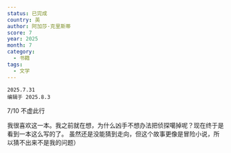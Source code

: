 ```yaml
---
status: 已完成
country: 英
author: 阿加莎·克里斯蒂
score: 7
year: 2025
month: 7
category:
  - 书籍
tags:
  - 文学
---
```

	2025.7.31
	编辑于 2025.8.3

7/10 不虚此行

我很喜欢这一本。我之前就在想，为什么凶手不想办法把侦探噶掉呢？现在终于是看到一本这么写的了。
虽然还是没能猜到走向，但这个故事更像是冒险小说，所以猜不出来不是我的问题）